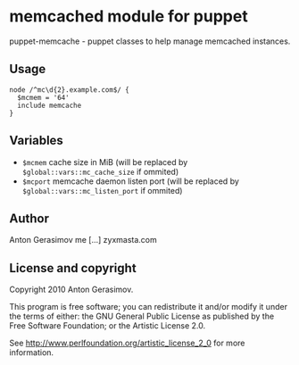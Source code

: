 memcached module for puppet
===========================

puppet-memcache - puppet classes to help manage memcached instances.

Usage
-----
    node /^mc\d{2}.example.com$/ {
      $mcmem = '64'
      include memcache
    }
    
Variables
---------
* `$mcmem` cache size in MiB (will be replaced by `$global::vars::mc_cache_size` if ommited)
* `$mcport` memcache daemon listen port (will be replaced by `$global::vars::mc_listen_port` if ommited)

Author
------
Anton Gerasimov me [...] zyxmasta.com

License and copyright
---------------------

Copyright 2010 Anton Gerasimov.

This program is free software; you can redistribute it and/or modify it
under the terms of either: the GNU General Public License as published
by the Free Software Foundation; or the Artistic License 2.0.

See http://www.perlfoundation.org/artistic_license_2_0 for more information.